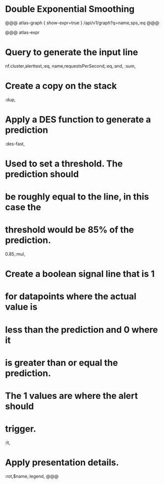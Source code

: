 # Double Exponential Smoothing

@@@ atlas-graph { show-expr=true }
/api/v1/graph?q=name,sps,:eq
@@@


@@@ atlas-expr
# Query to generate the input line
nf.cluster,alerttest,:eq,
name,requestsPerSecond,:eq,:and,
:sum,

# Create a copy on the stack
:dup,

# Apply a DES function to generate a prediction
:des-fast,

# Used to set a threshold. The prediction should
# be roughly equal to the line, in this case the
# threshold would be 85% of the prediction.
0.85,:mul,

# Create a boolean signal line that is 1
# for datapoints where the actual value is
# less than the prediction and 0 where it
# is greater than or equal the prediction.
# The 1 values are where the alert should
# trigger.
:lt,

# Apply presentation details.
:rot,$name,:legend,
@@@